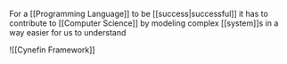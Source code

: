 For a [[Programming Language]] to be [[success|successful]] it has to contribute to [[Computer Science]] by modeling complex [[system]]s in a way easier for us to understand

![[Cynefin Framework]]
